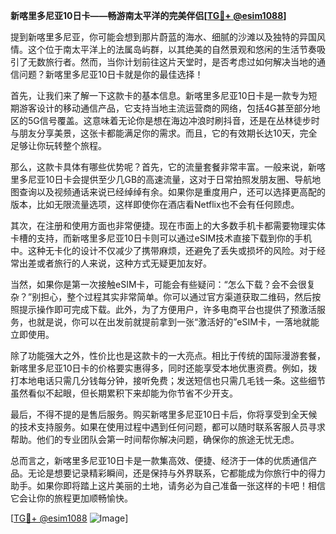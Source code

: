 **新喀里多尼亚10日卡——畅游南太平洋的完美伴侣[[TG💪+ @esim1088](https://t.me/s/esim1088)]**

提到新喀里多尼亚，你可能会想到那片蔚蓝的海水、细腻的沙滩以及独特的异国风情。这个位于南太平洋上的法属岛屿群，以其绝美的自然景观和悠闲的生活节奏吸引了无数旅行者。然而，当你计划前往这片天堂时，是否考虑过如何解决当地的通信问题？新喀里多尼亚10日卡就是你的最佳选择！

首先，让我们来了解一下这款卡的基本信息。新喀里多尼亚10日卡是一款专为短期游客设计的移动通信产品，它支持当地主流运营商的网络，包括4G甚至部分地区的5G信号覆盖。这意味着无论你是想在海边冲浪时刷抖音，还是在丛林徒步时与朋友分享美景，这张卡都能满足你的需求。而且，它的有效期长达10天，完全足够让你玩转整个旅程。

那么，这款卡具体有哪些优势呢？首先，它的流量套餐非常丰富。一般来说，新喀里多尼亚10日卡会提供至少几GB的高速流量，这对于日常拍照发朋友圈、导航地图查询以及视频通话来说已经绰绰有余。如果你是重度用户，还可以选择更高配的版本，比如无限流量选项，这样即使你在酒店看Netflix也不会有任何顾虑。

其次，在注册和使用方面也非常便捷。现在市面上的大多数手机卡都需要物理实体卡槽的支持，而新喀里多尼亚10日卡则可以通过eSIM技术直接下载到你的手机中。这种无卡化的设计不仅减少了携带麻烦，还避免了丢失或损坏的风险。对于经常出差或者旅行的人来说，这种方式无疑更加友好。

当然，如果你是第一次接触eSIM卡，可能会有些疑问：“怎么下载？会不会很复杂？”别担心，整个过程其实非常简单。你可以通过官方渠道获取二维码，然后按照提示操作即可完成下载。此外，为了方便用户，许多电商平台也提供了预激活服务，也就是说，你可以在出发前就提前拿到一张“激活好的”eSIM卡，一落地就能立即使用。

除了功能强大之外，性价比也是这款卡的一大亮点。相比于传统的国际漫游套餐，新喀里多尼亚10日卡的价格要实惠得多，同时还能享受本地优惠资费。例如，拨打本地电话只需几分钱每分钟，接听免费；发送短信也只需几毛钱一条。这些细节虽然看似不起眼，但长期累积下来却能为你节省不少开支。

最后，不得不提的是售后服务。购买新喀里多尼亚10日卡后，你将享受到全天候的技术支持服务。如果在使用过程中遇到任何问题，都可以随时联系客服人员寻求帮助。他们的专业团队会第一时间帮你解决问题，确保你的旅途无忧无虑。

总而言之，新喀里多尼亚10日卡是一款集高效、便捷、经济于一体的优质通信产品。无论是想要记录精彩瞬间，还是保持与外界联系，它都能成为你旅行中的得力助手。如果你即将踏上这片美丽的土地，请务必为自己准备一张这样的卡吧！相信它会让你的旅程更加顺畅愉快。

[[TG💪+ @esim1088](https://t.me/s/esim1088) ![Image](https://i.postimg.cc/4NQfJmqS/Snipaste-2025-05-13-00-14-12.png)]